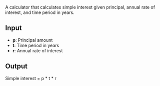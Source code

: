 A calculator that calculates simple interest given principal, annual rate of interest, and time period in years.

## Input

- **p**: Principal amount
- **t**: Time period in years
- **r**: Annual rate of interest

## Output

Simple interest = p * t * r
